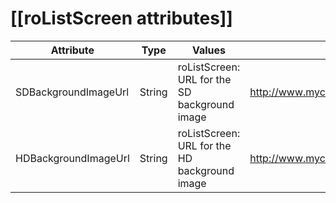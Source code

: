 # [[roListScreen attributes]]

<table>
<thead>
<tr>
<th class="short-line">Attribute</th>
<th class="short-line">Type</th>
<th class="short-line">Values</th>
<th class="short-line">Example</th>
</tr>
</thead>
<tbody>
<tr>
<td class="short-line">SDBackgroundImageUrl</td>
<td class="short-line">String</td>
<td class="short-line">roListScreen: URL for the SD background image</td>
<td class="long-line"><a href="http://www.myco.com/images/bg1_sd.jpg">http://www.myco.com/images/bg1_sd.jpg</a></td>
</tr>
<tr>
<td class="short-line">HDBackgroundImageUrl</td>
<td class="short-line">String</td>
<td class="short-line">roListScreen: URL for the HD background image</td>
<td class="long-line"><a href="http://www.myco.com/images/bg1_hd.jpg">http://www.myco.com/images/bg1_hd.jpg</a></td>
</tr>
</tbody>
</table>